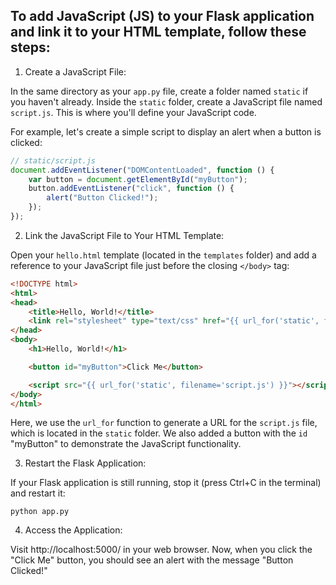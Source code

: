 ## To add JavaScript (JS) to your Flask application and link it to your HTML template, follow these steps:

1. Create a JavaScript File:

In the same directory as your `app.py` file, create a folder named `static` if you haven't already. Inside the `static` folder, create a JavaScript file named `script.js`. This is where you'll define your JavaScript code.

For example, let's create a simple script to display an alert when a button is clicked:

```javascript
// static/script.js
document.addEventListener("DOMContentLoaded", function () {
    var button = document.getElementById("myButton");
    button.addEventListener("click", function () {
        alert("Button Clicked!");
    });
});
```

2. Link the JavaScript File to Your HTML Template:

Open your `hello.html` template (located in the `templates` folder) and add a reference to your JavaScript file just before the closing `</body>` tag:

```html
<!DOCTYPE html>
<html>
<head>
    <title>Hello, World!</title>
    <link rel="stylesheet" type="text/css" href="{{ url_for('static', filename='style.css') }}">
</head>
<body>
    <h1>Hello, World!</h1>

    <button id="myButton">Click Me</button>

    <script src="{{ url_for('static', filename='script.js') }}"></script>
</body>
</html>
```

Here, we use the `url_for` function to generate a URL for the `script.js` file, which is located in the `static` folder. We also added a button with the `id` "myButton" to demonstrate the JavaScript functionality.

3. Restart the Flask Application:

If your Flask application is still running, stop it (press Ctrl+C in the terminal) and restart it:

```
python app.py
```

4. Access the Application:

Visit http://localhost:5000/ in your web browser. Now, when you click the "Click Me" button, you should see an alert with the message "Button Clicked!"
